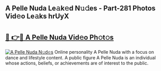 ## A Pelle Nuda Le𝚊k𝚎d N𝚞𝚍es - Part-281 Photos Vid𝚎o Le𝚊ks hrUyX

# <h2><a href="http://fbbygy.evod.top/?m=A+Pelle+Nuda">🔗 👉🔴 A Pelle Nuda Vid𝚎o Ph𝚘t𝚘s</a></h2>

[![A Pelle Nuda N𝚞d𝚎s](https://i.imgur.com/8V9OHl7.gif)](http://fbbygy.evod.top/?m=A+Pelle+Nuda)
Online personality A Pelle Nuda with a focus on dance and lifestyle content. A public figure A Pelle Nuda is an individual whose actions, beliefs, or achievements are of interest to the public. 
